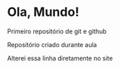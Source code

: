 # Ola, Mundo!
 Primeiro repositório de git e github

 Repositório criado durante aula

 Alterei essa linha diretamente no site
